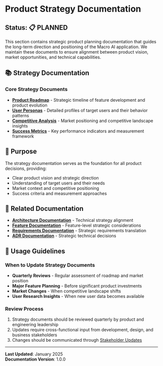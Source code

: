 # Product Strategy Documentation

## Status: 📋 PLANNED

This section contains strategic product planning documentation that guides the long-term direction and positioning of
the Macro AI application. We maintain these documents to ensure alignment between product vision, market opportunities,
and technical capabilities.

## 📚 Strategy Documentation

### Core Strategy Documents

- **[Product Roadmap](./product-roadmap.md)** - Strategic timeline of feature development and product evolution
- **[User Personas](./user-personas.md)** - Detailed profiles of target users and their behavior patterns
- **[Competitive Analysis](./competitive-analysis.md)** - Market positioning and competitive landscape insights
- **[Success Metrics](./success-metrics.md)** - Key performance indicators and measurement framework

## 🎯 Purpose

The strategy documentation serves as the foundation for all product decisions, providing:

- Clear product vision and strategic direction
- Understanding of target users and their needs
- Market context and competitive positioning
- Success criteria and measurement approaches

## 🔗 Related Documentation

- **[Architecture Documentation](../../architecture/README.md)** - Technical strategy alignment
- **[Feature Documentation](../../features/README.md)** - Feature-level strategic considerations
- **[Requirements Documentation](../requirements/README.md)** - Strategic requirements translation
- **[ADR Documentation](../../adr/README.md)** - Strategic technical decisions

## 🚀 Usage Guidelines

### When to Update Strategy Documents

- **Quarterly Reviews** - Regular assessment of roadmap and market position
- **Major Feature Planning** - Before significant product investments
- **Market Changes** - When competitive landscape shifts
- **User Research Insights** - When new user data becomes available

### Review Process

1. Strategy documents should be reviewed quarterly by product and engineering leadership
2. Updates require cross-functional input from development, design, and business stakeholders
3. Changes should be communicated through [Stakeholder Updates](../communication/stakeholder-updates/README.md)

---

**Last Updated**: January 2025  
**Documentation Version**: 1.0.0
